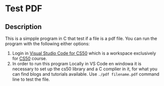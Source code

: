 # Test PDF
## Description
This is a simpple program in C that test if a file is a pdf file.
You can run the program with the following either options:
 1. Login in [Visual Studio Code for CS50](https://cs50.dev/) which is a workspace exclusively for [CS50](https://pll.harvard.edu/course/cs50-introduction-computer-science) course.
 2. In order to run this program Locally in VS Code en windowa it is necessary to set up the cs50 library and a C complier in it, for what you can find blogs and tutorials available.
      Use `./pdf filename.pdf` command line to test the file. 
